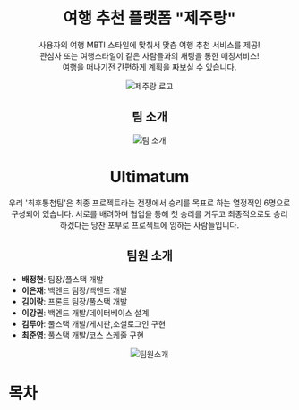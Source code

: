 <h1 align="center">여행 추천 플랫폼 "제주랑"</h1>
<p align="center">
  사용자의 여행 MBTI 스타일에 맞춰서 맞춤 여행 추천 서비스를 제공! <br/>
  관심사 또는 여행스타일이 같은 사람들과의 채팅을 통한 매칭서비스! <br/>
  여행을 떠나기전 간편하게 계획을 짜보실 수 있습니다.<br/>
</p>

<p align="center">
  <img src="https://github.com/ProjectTeam-Ultimatum/springboot/assets/159854114/abb2b31c-fb62-44f7-a01f-bc10126bb07a" alt="제주랑 로고">
</p>

<h2 align="center">팀 소개</h2>

<div align="center">
<img src="https://ultimatum-project.s3.ap-northeast-2.amazonaws.com/%EC%B5%9C%ED%9B%84%ED%86%B5%EC%B2%A9.png" alt="팀 소개">
  <h1>Ultimatum</h1>
  <p>우리 '최후통첩팀'은 최종 프로젝트라는 전쟁에서 승리를 목표로 하는 열정적인 6명으로 구성되어 있습니다. 
서로를 배려하며 협업을 통해 첫 승리를 거두고 최종적으로도 승리하겠다는 당찬 포부로 프로젝트에 임하는 사람들입니다.</p>
</div>


<h2 align="center">팀원 소개</h2>
</div> 

* **배정현**: 팀장/풀스택 개발
* **이은재**: 백엔드 팀장/백엔드 개발
* **김이랑**: 프론트 팀장/풀스택 개발
* **이강권**: 백엔드 개발/데이터베이스 설계
* **김루아**: 풀스택 개발/게시판,소셜로그인 구현
* **최준영**: 풀스택 개발/코스 스케줄 구현

<div align="center">
<img src="https://ultimatum-project.s3.ap-northeast-2.amazonaws.com/%ED%8C%80%EC%9B%90%EC%86%8C%EA%B0%9C1.png" alt="팀원소개">
</div>

<h1>목차</h1>
